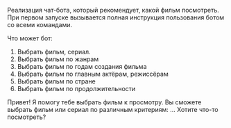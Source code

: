 Реализация чат-бота, который рекомендует, какой фильм посмотреть. При первом запуске вызывается полная инструкция пользования ботом со всеми командами.

Что может бот:
1) Выбрать фильм, сериал.
2) Выбрать фильм по жанрам
3) Выбрать фильм по годам создания фильма
4) Выбрать фильм по главным актёрам, режиссёрам
5) Выбрать фильм по стране
6) Выбрать фильм по продолжительности

Привет! Я помогу тебе выбрать фильм к просмотру. Вы сможете выбрать фильм или сериал по различным критериям: ...
Хотите что-то посмотреть?

